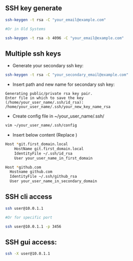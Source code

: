 ## SSH key generate

```bash
ssh-keygen -t rsa -C "your_email@example.com"

#Or in Old Systems

ssh-keygen -t rsa -b 4096 -C "your_email@example.com"
```

## Multiple ssh keys

- Generate your secondary ssh key:

```bash
ssh-keygen -t rsa -C "your_secondary_email@example.com"
```

- Insert path and new name for secondary ssh key:

```
Generating public/private rsa key pair.
Enter file in which to save the key (/home/your_user_name/.ssh/id_rsa): /home/your_user_name/.ssh/your_new_key_name_rsa
```

- Create config file in ~/your_user_name/.ssh/

```bash
vim ~/your_user_name/.ssh/config
```

- Insert below content (Replace )

```bash
Host *git.first_domain.local
    HostName git.first_domain.local
    IdentityFile ~/.ssh/id_rsa
    User your_user_name_in_first_domain

Host *github.com
  Hostname github.com
  IdentityFile ~/.ssh/github_rsa
  User your_user_name_in_secondary_domain
```

## SSH cli access

```bash
ssh user@10.0.1.1

#Or for specific port

ssh user@10.0.1.1 -p 3456
```

## SSH gui access:

```bash
ssh -X user@10.0.1.1
```
